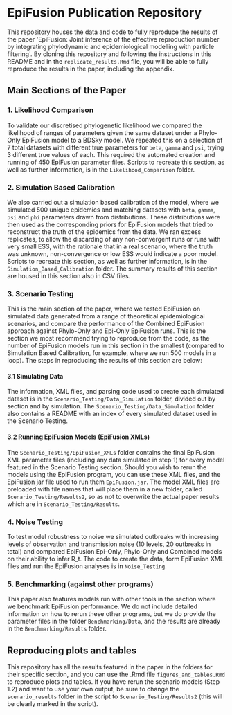 # EpiFusion Publication Repository
This repository houses the data and code to fully reproduce the results of the paper 'EpiFusion: Joint inference of the effective reproduction number by integrating phylodynamic and epidemiological modelling with particle filtering'. By cloning this repository and following the instructions in this README and in the `replicate_results.Rmd` file, you will be able to fully reproduce the results in the paper, including the appendix.

## Main Sections of the Paper
### 1. Likelihood Comparison
To validate our discretised phylogenetic likelihood we compared the likelihood of ranges of parameters given the same dataset under a Phylo-Only EpiFusion model to a BDSky model. We repeated this on a selection of 7 total datasets with different true parameters for `beta`, `gamma` and `psi`, trying 3 different true values of each. This required the automated creation and running of 450 EpiFusion parameter files. Scripts to recreate this section, as well as further information, is in the `Likelihood_Comparison` folder.

### 2. Simulation Based Calibration
We also carried out a simulation based calibration of the model, where we simulated 500 unique epidemics and matching datasets with `beta`, `gamma`, `psi` and `phi` parameters drawn from distributions. These distributions were then used as the corresponding priors for EpiFusion models that tried to reconstruct the truth of the epidemics from the data. We ran excess replicates, to allow the discarding of any non-convergent runs or runs with very small ESS, with the rationale that in a real scenario, where the truth was unknown, non-convergence or low ESS would indicate a poor model. Scripts to recreate this section, as well as further information, is in the `Simulation_Based_Calibration` folder. The summary results of this section are housed in this section also in CSV files.

### 3. Scenario Testing 
This is the main section of the paper, where we tested EpiFusion on simulated data generated from a range of theoretical epidemiological scenarios, and compare the performance of the Combined EpiFusion approach against Phylo-Only and Epi-Only EpiFusion runs. This is the section we most recommend trying to reproduce from the code, as the number of EpiFusion models run in this section in the smallest (compared to Simulation Based Calibration, for example, where we run 500 models in a loop). The steps in reproducing the results of this section are below:

#### 3.1 Simulating Data
The information, XML files, and parsing code used to create each simulated dataset is in the `Scenario_Testing/Data_Simulation` folder, divided out by section and by simulation. The `Scenario_Testing/Data_Simulation` folder also contains a README with an index of every simulated dataset used in the Scenario Testing.

#### 3.2 Running EpiFusion Models (EpiFusion XMLs)
The `Scenario_Testing/EpiFusion_XMLs` folder contains the final EpiFusion XML parameter files (including any data simulated in step 1) for every model featured in the Scenario Testing section. Should you wish to rerun the models using the EpiFusion program, you can use these XML files, and the EpiFusion jar file used to run them `EpiFusion.jar`. The model XML files are preloaded with file names that will place them in a new folder, called `Scenario_Testing/Results2`, so as not to overwrite the actual paper results which are in `Scenario_Testing/Results`.

### 4. Noise Testing
To test model robustness to noise we simulated outbreaks with increasing levels of observation and transmission noise (10 levels, 20 outbreaks in total) and compared EpiFusion Epi-Only, Phylo-Only and Combined models on their ability to infer R_t. The code to create the data, form EpiFusion XML files and run the EpiFusion analyses is in `Noise_Testing`.

### 5. Benchmarking (against other programs)
This paper also features models run with other tools in the section where we benchmark EpiFusion performance. We do not include detailed information on how to rerun these other programs, but we do provide the parameter files in the folder `Benchmarking/Data`, and the results are already in the `Benchmarking/Results` folder.


## Reproducing plots and tables
This repository has all the results featured in the paper in the folders for their specific section, and you can use the .Rmd file `figures_and_tables.Rmd` to reproduce plots and tables. If you have rerun the scenario models (Step 1.2) and want to use your own output, be sure to change the `scenario_results` folder in the script to `Scenario_Testing/Results2` (this will be clearly marked in the script).


